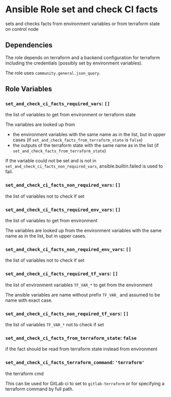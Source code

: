 # Ansible Role set and check CI facts

sets and checks facts from environment variables or from terraform state on control node

## Dependencies

The role depends on terraform and a backend configuration for terraform including the credentials (possibly set by environment variables).

The role uses `community.general.json_query`.

## Role Variables

### `set_and_check_ci_facts_required_vars`: `[]`

the list of variables to get from environment or terraform state

The variables are looked up from

- the environment variables with the same name as in the list, but in upper cases (if `set_and_check_facts_from_terraform_state` is `false`)
- the outputs of the terraform state with the same name as in the list (if `set_and_check_facts_from_terraform_state`)

If the variable could not be set and is not in `set_and_check_ci_facts_non_required_vars`, ansible.builtin.failed is used to fail.

### `set_and_check_ci_facts_non_required_vars`: `[]`

the list of variables not to check if set

### `set_and_check_ci_facts_required_env_vars`: `[]`

the list of variables to get from environment

The variables are looked up from the environment variables with the same name as in the list, but in upper cases.

### `set_and_check_ci_facts_non_required_env_vars`: `[]`

the list of variables not to check if set

### `set_and_check_ci_facts_required_tf_vars`: `[]`

the list of environment variables `TF_VAR_*` to get from the environment

The ansible variables are name without prefix `TF_VAR_` and assumed to be name with exact case.

### `set_and_check_ci_facts_non_required_tf_vars`: `[]`

the list of variables `TF_VAR_*` not to check if set

### `set_and_check_ci_facts_from_terraform_state`: `false`

if the fact should be read from terraform state instead from environment

### `set_and_check_ci_facts_terraform_command`: `'terraform'`

the terraform cmd

This can be used for GitLab ci to set to `gitlab-terraform` or for specifying a terraform command by full path.

